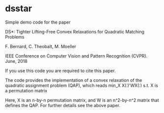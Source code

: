 # dsstar
Simple demo code for the paper 

DS*: Tighter Lifting-Free Convex Relaxations for Quadratic Matching Problems

F. Bernard, C. Theobalt, M. Moeller

IEEE Conference on Computer Vision and Pattern Recognition (CVPR). June, 2018

If you use this code you are required to cite this paper.

The code provides the implementation of a convex relaxation of the quadratic assignment problem (QAP), which reads
min_X X(:)'*W*X(:) s.t. X is a permutation matrix

Here, X is an n-by-n permutation matrix, and W is an n^2-by-n^2 matrix that defines the QAP. For further details see the above paper.

